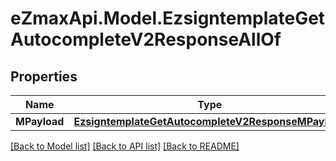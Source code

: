 
# eZmaxApi.Model.EzsigntemplateGetAutocompleteV2ResponseAllOf

## Properties

Name | Type | Description | Notes
------------ | ------------- | ------------- | -------------
**MPayload** | [**EzsigntemplateGetAutocompleteV2ResponseMPayload**](EzsigntemplateGetAutocompleteV2ResponseMPayload.md) |  | 

[[Back to Model list]](../README.md#documentation-for-models)
[[Back to API list]](../README.md#documentation-for-api-endpoints)
[[Back to README]](../README.md)

